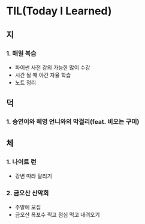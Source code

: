 # TIL(Today I Learned)

## 지
### 1. 매일 복습
 - 파이썬 사전 강의 가능한 많이 수강
 - 시간 될 때 야간 자율 학습
 - 노트 정리

## 덕
### 1. 승연이와 혜영 언니와의 막걸리(feat. 비오는 구미)


## 체
### 1. 나이트 런
 - 강변 따라 달리기

### 2. 금오산 산악회
 - 주말에 모집
 - 금오산 폭포수 찍고 점심 먹고 내려오기